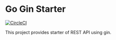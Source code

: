 # Go Gin Starter
[![CircleCI](https://circleci.com/gh/gghcode/go-gin-starterkit/tree/master.svg?style=svg)](https://circleci.com/gh/gghcode/go-gin-starterkit/tree/master)

This project provides starter of REST API using gin.
